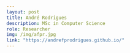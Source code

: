 ```yaml
---
layout: post
title: André Rodrigues
description: MSc in Computer Science
role: Researcher
img: /img/afpr.jpg
link: "https://andrefprodrigues.github.io/"
---
```


